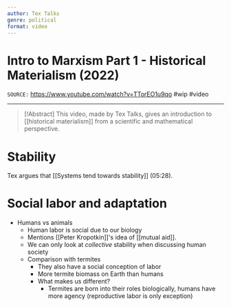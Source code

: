 ```yaml
---
author: Tex Talks
genre: political
format: video
---
```

# Intro to Marxism Part 1 - Historical Materialism (2022)
`SOURCE:` https://www.youtube.com/watch?v=TTorEO1u9qo
#wip #video 

---
> [!Abstract]
> This video, made by Tex Talks, gives an introduction to [[historical materialism]] from a scientific and mathematical perspective.

# Stability
Tex argues that [[Systems tend towards stability]] (05:28). 

# Social labor and adaptation
- Humans vs animals
	- Human labor is social due to our biology
	- Mentions [[Peter Kropotkin]]'s idea of [[mutual aid]]. 
	- We can only look at *collective* stability when discussing human society
	- Comparison with termites
		- They also have a social conception of labor
		- More termite biomass on Earth than humans
		- What makes us different?
			- Termites are born into their roles biologically, humans have more agency (reproductive labor is only exception)